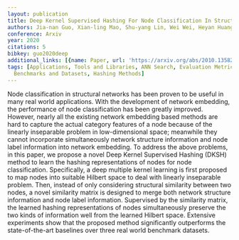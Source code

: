 ```yaml
---
layout: publication
title: Deep Kernel Supervised Hashing For Node Classification In Structural Networks
authors: Jia-nan Guo, Xian-ling Mao, Shu-yang Lin, Wei Wei, Heyan Huang
conference: Arxiv
year: 2020
citations: 5
bibkey: guo2020deep
additional_links: [{name: Paper, url: 'https://arxiv.org/abs/2010.13582'}]
tags: [Applications, Tools and Libraries, ANN Search, Evaluation Metrics, Supervised,
  Benchmarks and Datasets, Hashing Methods]
---
```

Node classification in structural networks has been proven to be useful in
many real world applications. With the development of network embedding, the
performance of node classification has been greatly improved. However, nearly
all the existing network embedding based methods are hard to capture the actual
category features of a node because of the linearly inseparable problem in
low-dimensional space; meanwhile they cannot incorporate simultaneously network
structure information and node label information into network embedding. To
address the above problems, in this paper, we propose a novel Deep Kernel
Supervised Hashing (DKSH) method to learn the hashing representations of nodes
for node classification. Specifically, a deep multiple kernel learning is first
proposed to map nodes into suitable Hilbert space to deal with linearly
inseparable problem. Then, instead of only considering structural similarity
between two nodes, a novel similarity matrix is designed to merge both network
structure information and node label information. Supervised by the similarity
matrix, the learned hashing representations of nodes simultaneously preserve
the two kinds of information well from the learned Hilbert space. Extensive
experiments show that the proposed method significantly outperforms the
state-of-the-art baselines over three real world benchmark datasets.